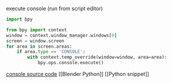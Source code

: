execute console (run from script editor)
```python
import bpy

from bpy import context
window = context.window_manager.windows[0]
screen = window.screen
for area in screen.areas:
    if area.type == 'CONSOLE':
        with context.temp_override(window=window, area=area):
            bpy.ops.console.execute()
```

[console source code](https://github.com/blender/blender/blob/3735a4d104936ecd13dc8163d611c499d96a3046/scripts/modules/console_python.py#L37)
[[Blender Python]]
[[Python snippet]]